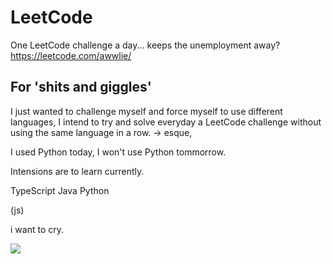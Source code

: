 # LeetCode
One LeetCode challenge a day... keeps the unemployment away? 
https://leetcode.com/awwlie/

## For 'shits and giggles'
I just wanted to challenge myself and force myself to use different languages, I intend to try and solve everyday a LeetCode challenge without using the same language in a row.
-> esque,

I used Python today, I won't use Python tommorrow.

Intensions are to learn currently.

TypeScript
Java
Python

(js)


i want to cry.

<img src="https://slang.net/img/slang/md/peeposad_7110.jpg ">
